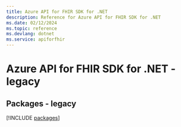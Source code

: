 ```yaml
---
title: Azure API for FHIR SDK for .NET
description: Reference for Azure API for FHIR SDK for .NET
ms.date: 02/12/2024
ms.topic: reference
ms.devlang: dotnet
ms.service: apiforfhir
---
```

# Azure API for FHIR SDK for .NET - legacy
## Packages - legacy
[!INCLUDE [packages](api-for-fhir-index.md)]